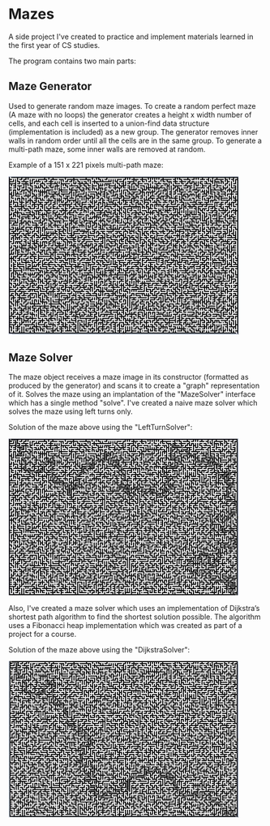 # Mazes
A side project I've created to practice and implement materials learned in the first year of CS studies.

The program contains two main parts:
## Maze Generator
Used to generate random maze images. To create a random perfect maze (A maze with no loops) the generator creates a height x width number of cells, and each cell is inserted to a union-find data structure (implementation is included) as a new group. The generator removes inner walls in random order until all the cells are in the same group.
To generate a multi-path maze, some inner walls are removed at random.

Example of a 151 x 221 pixels multi-path maze:

<img src="img/example-maze.JPG" width="454px">

## Maze Solver
The maze object receives a maze image in its constructor (formatted as produced by the generator) and scans it to create a "graph" representation of it. Solves the maze using an implantation of the "MazeSolver" interface which has a single method "solve". I've created a naive maze solver which solves the maze using left turns only.

Solution of the maze above using the "LeftTurnSolver":

<img src="img/example-solution.JPG" width="454px">

Also, I've created a maze solver which uses an implementation of Dijkstra’s shortest path algorithm to find the shortest solution possible. The algorithm uses a Fibonacci heap implementation which was created as part of a project for a course.

Solution of the maze above using the "DijkstraSolver":

<img src="img/example-shortestPath.JPG" width="454px">
